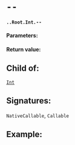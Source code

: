 # `--`

#### `..Root.Int.--`

#### Parameters:

#### Return value:

## Child of:

[`Int`](docs..Root.Int.md)

## Signatures:

`NativeCallable`, `Callable`



## Example:

